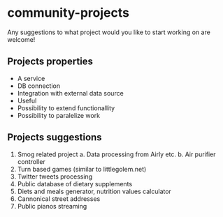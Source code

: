 # community-projects

Any suggestions to what project would you like to start working on are welcome!

## Projects properties
- A service
- DB connection
- Integration with external data source
- Useful
- Possibility to extend functionallity
- Possibility to paralelize work

## Projects suggestions
1. Smog related project
  a. Data processing from Airly etc.
  b. Air purifier controller
2. Turn based games (similar to littlegolem.net)
3. Twitter tweets processing
4. Public database of dietary supplements
5. Diets and meals generator, nutrition values calculator
6. Cannonical street addresses
7. Public pianos streaming
